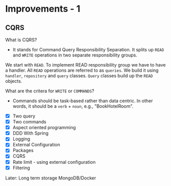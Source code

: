 # Improvements - 1

## CQRS
What is CQRS? 
- It stands for Command Query Responsibility Separation. 
It splits up `READ` and `WRITE` operations in two separate responsibility groups. 

We start with `READ`. To implement READ responsibility group we have to have a handler. All `READ` operations are referred to as `queries`. We build it using `handler`, `repository` and `query` classes. 
`Query` classes build up the `READ` objects.  

What are the critera for `WRITE` or `COMMANDS`? 
- Commands should be task-based rather than data centric. In other words, it should be a `verb` + `noun`, e.g., "BookHotelRoom". 



 

- [x] Two query 
- [x] Two commands 
- [x] Aspect oriented programming
- [x] DDD With Spring
- [x] Logging
- [x] External Configuration
- [x] Packages
- [x] CQRS
- [x] Rate limit - using external configuration
- [x] Filtering

Later: 
Long term storage
MongoDB/Docker 

